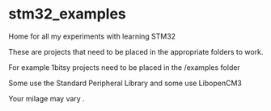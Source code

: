 # stm32_examples


Home for all my experiments with learning STM32

These are projects that need to be placed in the appropriate folders to work.

For example 1bitsy projects need to be placed in the /examples folder 

Some use the Standard Peripheral Library and some use LibopenCM3

Your milage may vary .


